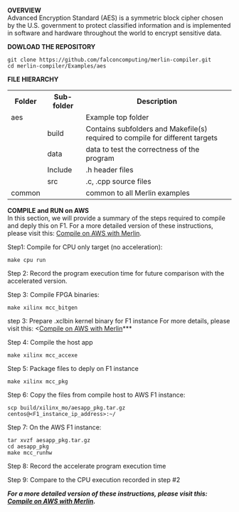 **OVERVIEW**<br>
Advanced Encryption Standard (AES) is a symmetric block cipher chosen by the U.S. government to protect classified information and is implemented in software and hardware throughout the world to encrypt sensitive data.

**DOWLOAD THE REPOSITORY**<br>
```
git clone https://github.com/falconcomputing/merlin-compiler.git
cd merlin-compiler/Examples/aes
```

**FILE HIERARCHY**<br>
<TABLE>
 <TR><TH>Folder</TH><TH>Sub-folder</TH><TH>Description</TH></TR>
 <TR><TD>aes</TD><TD>     </TD><TD>Example top folder</TD></TR>
 <TR><TD>      </TD><TD>build</TD><TD>Contains subfolders and Makefile(s) required to compile for different targets</TD></TR>
 <TR><TD>      </TD><TD>data</TD><TD>data to test the correctness of the program</TD></TR>
 <TR><TD>      </TD><TD>Include</TD><TD>.h  header files</TD></TR>
 <TR><TD>      </TD><TD>src</TD><TD>.c, .cpp source files</TD></TR>
 <TR><TD>common</TD></TD>   <TD><TD>common to all Merlin examples</TD></TR>
</TABLE>

**COMPILE and RUN on AWS**<br>
In this section, we will provide a summary of the steps required to compile and deply this on F1. For a more detailed version of these instructions, please visit this: <a href="COMPILE.md">Compile on AWS with Merlin</a>.

Step1: Compile for CPU only target (no acceleration):
```
make cpu run
```

Step 2: Record the program execution time for future comparison with the accelerated version.

Step 3: Compile FPGA binaries:
```
make xilinx mcc_bitgen
```

step 3: Prepare .xclbin kernel binary for F1 instance
For more details, please visit this: <<a href="COMPILE.md">Compile on AWS with Merlin</a>***

Step 4: Compile the host app
```
make xilinx mcc_accexe
```

Step 5: Package files to deply on F1 instance
```
make xilinx mcc_pkg
```

Step 6: Copy the files from compile host to AWS F1 instance:
```
scp build/xilinx_mo/aesapp_pkg.tar.gz centos@<F1_instance_ip_address>:~/
```

Step 7: On the AWS F1 instance:
```
tar xvzf aesapp_pkg.tar.gz 
cd aesapp_pkg
make mcc_runhw
```

Step 8: Record the accelerate program execution time 

Step 9: Compare to the CPU execution recorded in step #2 

***For a more detailed version of these instructions, please visit this: <a href="COMPILE.md">Compile on AWS with Merlin</a>.***
